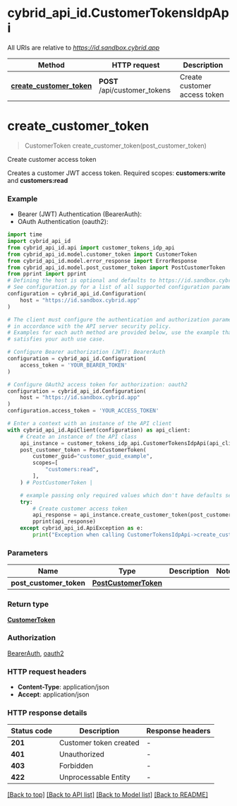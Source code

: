# cybrid_api_id.CustomerTokensIdpApi

All URIs are relative to *https://id.sandbox.cybrid.app*

Method | HTTP request | Description
------------- | ------------- | -------------
[**create_customer_token**](CustomerTokensIdpApi.md#create_customer_token) | **POST** /api/customer_tokens | Create customer access token


# **create_customer_token**
> CustomerToken create_customer_token(post_customer_token)

Create customer access token

Creates a customer JWT access token.  Required scopes: **customers:write** and **customers:read**

### Example

* Bearer (JWT) Authentication (BearerAuth):
* OAuth Authentication (oauth2):

```python
import time
import cybrid_api_id
from cybrid_api_id.api import customer_tokens_idp_api
from cybrid_api_id.model.customer_token import CustomerToken
from cybrid_api_id.model.error_response import ErrorResponse
from cybrid_api_id.model.post_customer_token import PostCustomerToken
from pprint import pprint
# Defining the host is optional and defaults to https://id.sandbox.cybrid.app
# See configuration.py for a list of all supported configuration parameters.
configuration = cybrid_api_id.Configuration(
    host = "https://id.sandbox.cybrid.app"
)

# The client must configure the authentication and authorization parameters
# in accordance with the API server security policy.
# Examples for each auth method are provided below, use the example that
# satisfies your auth use case.

# Configure Bearer authorization (JWT): BearerAuth
configuration = cybrid_api_id.Configuration(
    access_token = 'YOUR_BEARER_TOKEN'
)

# Configure OAuth2 access token for authorization: oauth2
configuration = cybrid_api_id.Configuration(
    host = "https://id.sandbox.cybrid.app"
)
configuration.access_token = 'YOUR_ACCESS_TOKEN'

# Enter a context with an instance of the API client
with cybrid_api_id.ApiClient(configuration) as api_client:
    # Create an instance of the API class
    api_instance = customer_tokens_idp_api.CustomerTokensIdpApi(api_client)
    post_customer_token = PostCustomerToken(
        customer_guid="customer_guid_example",
        scopes=[
            "customers:read",
        ],
    ) # PostCustomerToken | 

    # example passing only required values which don't have defaults set
    try:
        # Create customer access token
        api_response = api_instance.create_customer_token(post_customer_token)
        pprint(api_response)
    except cybrid_api_id.ApiException as e:
        print("Exception when calling CustomerTokensIdpApi->create_customer_token: %s\n" % e)
```


### Parameters

Name | Type | Description  | Notes
------------- | ------------- | ------------- | -------------
 **post_customer_token** | [**PostCustomerToken**](PostCustomerToken.md)|  |

### Return type

[**CustomerToken**](CustomerToken.md)

### Authorization

[BearerAuth](../README.md#BearerAuth), [oauth2](../README.md#oauth2)

### HTTP request headers

 - **Content-Type**: application/json
 - **Accept**: application/json


### HTTP response details

| Status code | Description | Response headers |
|-------------|-------------|------------------|
**201** | Customer token created |  -  |
**401** | Unauthorized |  -  |
**403** | Forbidden |  -  |
**422** | Unprocessable Entity |  -  |

[[Back to top]](#) [[Back to API list]](../README.md#documentation-for-api-endpoints) [[Back to Model list]](../README.md#documentation-for-models) [[Back to README]](../README.md)

